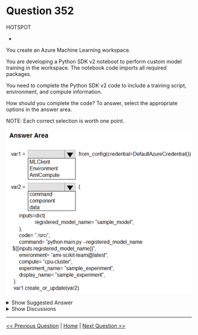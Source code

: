 # Question 352

HOTSPOT

-

You create an Azure Machine Learning workspace.

You are developing a Python SDK v2 noteboot to perform custom model training in the workspace. The notebook code imports all required packages.

You need to complete the Python SDK v2 code to include a training script, environment, and compute information.

How should you complete the code? To answer, select the appropriate options in the answer area.

NOTE: Each correct selection is worth one point.

![Question Image](../images/q352_q_image562.png)

<details>
  <summary>Show Suggested Answer</summary>

<img src="../images/q352_ans_0_image563.png" alt="Answer Image"><br>

</details>

<details>
  <summary>Show Discussions</summary>

<blockquote><p><strong>apz333</strong> <code>(Mon 19 Aug 2024 11:27)</code> - <em>Upvotes: 2</em></p><p>Shouldn&#x27;t box 2 be &quot;component&quot;, I don&#x27;t think create_or_update accepts anything like &quot;command&quot;:
https://learn.microsoft.com/en-us/python/api/azure-ai-ml/azure.ai.ml.mlclient?view=azure-python#azure-ai-ml-mlclient-create-or-update</p></blockquote>
<blockquote><p><strong>Karthikat</strong> <code>(Tue 03 Sep 2024 18:14)</code> - <em>Upvotes: 2</em></p><p>You are correct
create_or_update(entity: T, **kwargs) -&gt; T
entity
Union[Job , Model, Environment, Component , Datastore]</p></blockquote>
<blockquote><p><strong>tamagochi13</strong> <code>(Fri 13 Sep 2024 01:19)</code> - <em>Upvotes: 4</em></p><p>component does not have experiment_name parameter. also here is example where create_or_update used for command: 
https://learn.microsoft.com/en-us/training/modules/run-training-script-command-job-azure-machine-learning/3-run-script-command-job</p></blockquote>

</details>

---

[<< Previous Question](question_351.md) | [Home](../index.md) | [Next Question >>](question_353.md)
